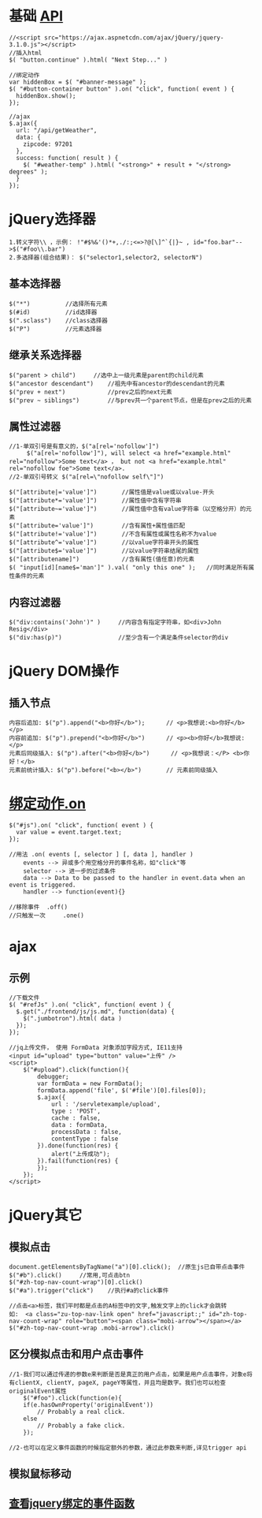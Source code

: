 # 基础 [API](http://api.jquery.com/)
	//<script src="https://ajax.aspnetcdn.com/ajax/jQuery/jquery-3.1.0.js"></script>
	//插入html
	$( "button.continue" ).html( "Next Step..." )

	//绑定动作
	var hiddenBox = $( "#banner-message" );
	$( "#button-container button" ).on( "click", function( event ) {
	  hiddenBox.show();
	});

	//ajax
	$.ajax({
	  url: "/api/getWeather",
	  data: {
	    zipcode: 97201
	  },
	  success: function( result ) {
	    $( "#weather-temp" ).html( "<strong>" + result + "</strong> degrees" );
	  }
	});

# jQuery选择器
    1.转义字符\\ ，示例： !"#$%&'()*+,./:;<=>?@[\]^`{|}~ , id="foo.bar"-->$("#foo\\.bar")
    2.多选择器(组合结果)： $("selector1,selector2, selectorN")
## 基本选择器
    $("*")          //选择所有元素
    $(#id)          //id选择器
    $(".sclass")    //class选择器
    $("P")          //元素选择器
## 继承关系选择器
    $("parent > child")     //选中上一级元素是parent的child元素
    $("ancestor descendant")    //祖先中有ancestor的descendant的元素
    $("prev + next")            //prev之后的next元素
    $("prev ~ siblings")        //与prev共一个parent节点，但是在prev之后的元素
## 属性过滤器
    //1-单双引号是有意义的，$("a[rel='nofollow']")
         $("a[rel='nofollow']"), will select <a href="example.html" rel="nofollow">Some text</a> ， but not <a href="example.html" rel="nofollow foe">Some text</a>.
    //2-单双引号转义 $("a[rel=\"nofollow self\"]")

    $("[attribute|='value']")       //属性值是value或以value-开头
    $("[attribute*='value']")       //属性值中含有字符串
    $("[attribute~='value']")       //属性值中含有value字符串（以空格分开）的元素
    $("[attribute='value']")        //含有属性+属性值匹配
    $("[attribute!='value']")       //不含有属性或属性名称不为value
    $("[attribute^='value']")       //以value字符串开头的属性
    $("[attribute$='value']")       //以value字符串结尾的属性
    $("[attributename]")            //含有属性(值任意)的元素
    $( "input[id][name$='man']" ).val( "only this one" );   //同时满足所有属性条件的元素
## 内容过滤器
    $("div:contains('John')" )     //内容含有指定字符串，如<div>John Resig</div>
    $("div:has(p)")                //至少含有一个满足条件selector的div


# jQuery DOM操作
## 插入节点
	内容后追加: $("p").append("<b>你好</b>");		// <p>我想说:<b>你好</b></p>
	内容前追加: $("p").prepend("<b>你好</b>")		// <p><b>你好</b>我想说: </p>
	元素后同级插入: $("p").after("<b>你好</b>")		// <p>我想说：</P> <b>你好！</b>
	元素前统计插入: $("p").before("<b></b>") 		// 元素前同级插入

# [绑定动作.on](http://api.jquery.com/on/)
	$("#js").on( "click", function( event ) {
	  var value = event.target.text;
	});
    
	//用法 .on( events [, selector ] [, data ], handler )
		events --> 异或多个用空格分开的事件名称，如"click"等
		selector --> 进一步的过滤条件
		data --> Data to be passed to the handler in event.data when an event is triggered.
		handler --> function(event){}
    
	//移除事件	.off()
	//只触发一次 	.one()

# ajax
## 示例
	//下载文件
	$( "#refJs" ).on( "click", function( event ) {
	  $.get("./frontend/js/js.md", function(data) { 
	    $(".jumbotron").html( data )
	  });
	});
	
	//jq上传文件， 使用 FormData 对象添加字段方式, IE11支持
	<input id="upload" type="button" value="上传" />
	<script>
		$("#upload").click(function(){
			debugger;
			var formData = new FormData();
			formData.append('file', $('#file')[0].files[0]);
			$.ajax({
				url : '/servletexample/upload',
				type : 'POST',
				cache : false,
				data : formData,
				processData : false,
				contentType : false
			}).done(function(res) {
				alert("上传成功");
			}).fail(function(res) {
			});
		});
	</script>

# jQuery其它
## 模拟点击
	document.getElementsByTagName("a")[0].click();	//原生js已自带点击事件
	$("#b").click()		//常用,可点击btn
	$("#zh-top-nav-count-wrap")[0].click()
	$("#a").trigger("click")	//执行#a的click事件
	
	//点击<a>标签，我们平时都是点击的A标签中的文字,触发文字上的click才会跳转
	如:  <a class="zu-top-nav-link open" href="javascript:;" id="zh-top-nav-count-wrap" role="button"><span class="mobi-arrow"></span></a>
	$("#zh-top-nav-count-wrap .mobi-arrow").click()

## 区分模拟点击和用户点击事件
	//1-我们可以通过传递的参数e来判断是否是真正的用户点击，如果是用户点击事件，对象e将有clientX, clientY, pageX, pageY等属性，并且均是数字。我们也可以检查originalEvent属性
		$("#foo").click(function(e){  
		if(e.hasOwnProperty('originalEvent'))  
			// Probably a real click.  
		else  
			// Probably a fake click.  
		}); 
	
	//2-也可以在定义事件函数的时候指定额外的参数，通过此参数来判断,详见trigger api

## 模拟鼠标移动
	
## [查看jquery绑定的事件函数](http://sudodev.cn/detect-jquery-event-function-define/)
	
